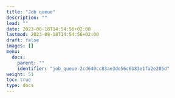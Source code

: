 ```yaml
---
title: "Job queue"
description: ""
lead: ""
date: 2023-08-18T14:54:56+02:00
lastmod: 2023-08-18T14:54:56+02:00
draft: false
images: []
menu:
  docs:
    parent: ""
    identifier: "job_queue-2cd640cc83ae3de56c6b83e1fa2e285d"
weight: 51
toc: true
type: docs
---
```

